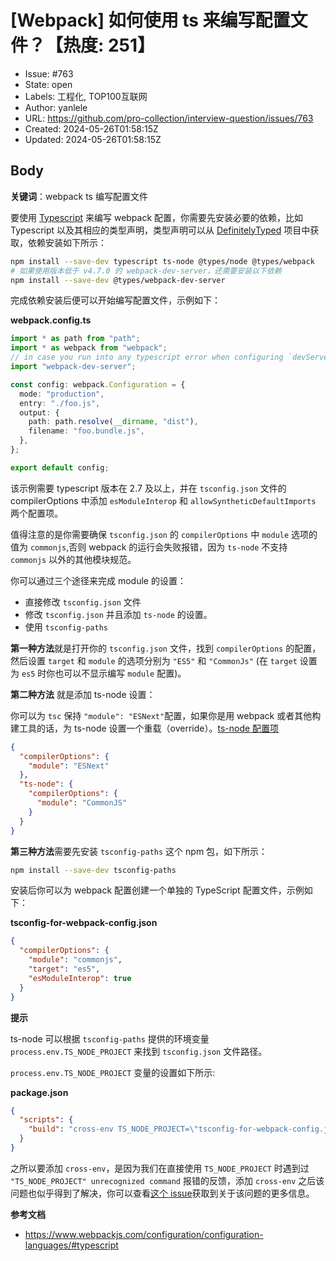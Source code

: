 # [Webpack] 如何使用 ts 来编写配置文件？【热度: 251】

- Issue: #763
- State: open
- Labels: 工程化, TOP100互联网
- Author: yanlele
- URL: https://github.com/pro-collection/interview-question/issues/763
- Created: 2024-05-26T01:58:15Z
- Updated: 2024-05-26T01:58:15Z

## Body

**关键词**：webpack ts 编写配置文件

要使用 [Typescript](https://www.typescriptlang.org/) 来编写 webpack 配置，你需要先安装必要的依赖，比如 Typescript 以及其相应的类型声明，类型声明可以从 [DefinitelyTyped](https://definitelytyped.org/) 项目中获取，依赖安装如下所示：

```bash
npm install --save-dev typescript ts-node @types/node @types/webpack
# 如果使用版本低于 v4.7.0 的 webpack-dev-server，还需要安装以下依赖
npm install --save-dev @types/webpack-dev-server
```

完成依赖安装后便可以开始编写配置文件，示例如下：

**webpack.config.ts**

```typescript
import * as path from "path";
import * as webpack from "webpack";
// in case you run into any typescript error when configuring `devServer`
import "webpack-dev-server";

const config: webpack.Configuration = {
  mode: "production",
  entry: "./foo.js",
  output: {
    path: path.resolve(__dirname, "dist"),
    filename: "foo.bundle.js",
  },
};

export default config;
```

该示例需要 typescript 版本在 2.7 及以上，并在 `tsconfig.json` 文件的 compilerOptions 中添加 `esModuleInterop` 和 `allowSyntheticDefaultImports` 两个配置项。

值得注意的是你需要确保 `tsconfig.json` 的 `compilerOptions` 中 `module` 选项的值为 `commonjs`,否则 webpack 的运行会失败报错，因为 `ts-node` 不支持 `commonjs` 以外的其他模块规范。

你可以通过三个途径来完成 module 的设置：

- 直接修改 `tsconfig.json` 文件
- 修改 `tsconfig.json` 并且添加 `ts-node` 的设置。
- 使用 `tsconfig-paths`

**第一种方法**就是打开你的 `tsconfig.json` 文件，找到 `compilerOptions` 的配置，然后设置 `target` 和 `module` 的选项分别为 `"ES5"` 和 `"CommonJs"` (在 `target` 设置为 `es5` 时你也可以不显示编写 `module` 配置)。

**第二种方法** 就是添加 ts-node 设置：

你可以为 `tsc` 保持 `"module": "ESNext"`配置，如果你是用 webpack 或者其他构建工具的话，为 ts-node 设置一个重载（override）。[ts-node 配置项](https://typestrong.org/ts-node/docs/imports/)

```json
{
  "compilerOptions": {
    "module": "ESNext"
  },
  "ts-node": {
    "compilerOptions": {
      "module": "CommonJS"
    }
  }
}
```

**第三种方法**需要先安装 `tsconfig-paths` 这个 npm 包，如下所示：

```bash
npm install --save-dev tsconfig-paths
```

安装后你可以为 webpack 配置创建一个单独的 TypeScript 配置文件，示例如下：

**tsconfig-for-webpack-config.json**

```json
{
  "compilerOptions": {
    "module": "commonjs",
    "target": "es5",
    "esModuleInterop": true
  }
}
```

**提示**

ts-node 可以根据 `tsconfig-paths` 提供的环境变量 `process.env.TS_NODE_PROJECT` 来找到 `tsconfig.json` 文件路径。

`process.env.TS_NODE_PROJECT` 变量的设置如下所示:

**package.json**

```json
{
  "scripts": {
    "build": "cross-env TS_NODE_PROJECT=\"tsconfig-for-webpack-config.json. webpack"
  }
}
```

之所以要添加 `cross-env`，是因为我们在直接使用 `TS_NODE_PROJECT` 时遇到过 `"TS_NODE_PROJECT" unrecognized command` 报错的反馈，添加 `cross-env` 之后该问题也似乎得到了解决，你可以查看[这个 issue](https://github.com/webpack/webpack.js.org/issues/2733)获取到关于该问题的更多信息。

**参考文档**

- https://www.webpackjs.com/configuration/configuration-languages/#typescript

